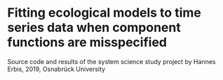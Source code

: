 # Fitting ecological models to time series data when component functions are misspecified
Source code and results of the system science study project by Hannes Erbis, 2019, Osnabrück University
